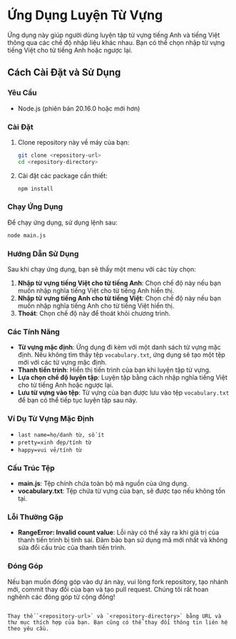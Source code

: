 # Ứng Dụng Luyện Từ Vựng

Ứng dụng này giúp người dùng luyện tập từ vựng tiếng Anh và tiếng Việt thông qua các chế độ nhập liệu khác nhau. Bạn có thể chọn nhập từ vựng tiếng Việt cho từ tiếng Anh hoặc ngược lại.

## Cách Cài Đặt và Sử Dụng

### Yêu Cầu

-   Node.js (phiên bản 20.16.0 hoặc mới hơn)

### Cài Đặt

1. Clone repository này về máy của bạn:

    ```sh
    git clone <repository-url>
    cd <repository-directory>
    ```

2. Cài đặt các package cần thiết:

    ```sh
    npm install
    ```

### Chạy Ứng Dụng

Để chạy ứng dụng, sử dụng lệnh sau:

```sh
node main.js
```

### Hướng Dẫn Sử Dụng

Sau khi chạy ứng dụng, bạn sẽ thấy một menu với các tùy chọn:

1. **Nhập từ vựng tiếng Việt cho từ tiếng Anh**: Chọn chế độ này nếu bạn muốn nhập nghĩa tiếng Việt cho từ tiếng Anh hiển thị.
2. **Nhập từ vựng tiếng Anh cho từ tiếng Việt**: Chọn chế độ này nếu bạn muốn nhập nghĩa tiếng Anh cho từ tiếng Việt hiển thị.
3. **Thoát**: Chọn chế độ này để thoát khỏi chương trình.

### Các Tính Năng

-   **Từ vựng mặc định**: Ứng dụng đi kèm với một danh sách từ vựng mặc định. Nếu không tìm thấy tệp `vocabulary.txt`, ứng dụng sẽ tạo một tệp mới với các từ vựng mặc định.
-   **Thanh tiến trình**: Hiển thị tiến trình của bạn khi luyện tập từ vựng.
-   **Lựa chọn chế độ luyện tập**: Luyện tập bằng cách nhập nghĩa tiếng Việt cho từ tiếng Anh hoặc ngược lại.
-   **Lưu từ vựng vào tệp**: Từ vựng của bạn được lưu vào tệp `vocabulary.txt` để bạn có thể tiếp tục luyện tập sau này.

### Ví Dụ Từ Vựng Mặc Định

-   `last name=họ/danh từ, số ít`
-   `pretty=xinh đẹp/tính từ`
-   `happy=vui vẻ/tính từ`

### Cấu Trúc Tệp

-   **main.js**: Tệp chính chứa toàn bộ mã nguồn của ứng dụng.
-   **vocabulary.txt**: Tệp chứa từ vựng của bạn, sẽ được tạo nếu không tồn tại.

### Lỗi Thường Gặp

-   **RangeError: Invalid count value**: Lỗi này có thể xảy ra khi giá trị của thanh tiến trình bị tính sai. Đảm bảo bạn sử dụng mã mới nhất và không sửa đổi cấu trúc của thanh tiến trình.

### Đóng Góp

Nếu bạn muốn đóng góp vào dự án này, vui lòng fork repository, tạo nhánh mới, commit thay đổi của bạn và tạo pull request. Chúng tôi rất hoan nghênh các đóng góp từ cộng đồng!

```

Thay thế `<repository-url>` và `<repository-directory>` bằng URL và thư mục thích hợp của bạn. Bạn cũng có thể thay đổi thông tin liên hệ theo yêu cầu.
```

```

```
